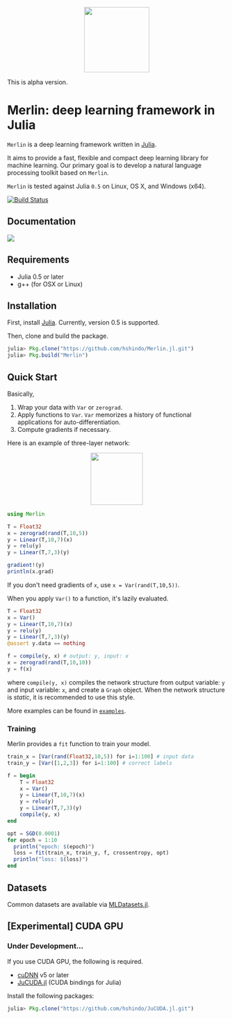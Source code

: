 <p align="center"><img src="https://github.com/hshindo/Merlin.jl/blob/master/Merlin.png" width="150"></p>

This is alpha version.

# Merlin: deep learning framework in Julia

`Merlin` is a deep learning framework written in [Julia](http://julialang.org/).

It aims to provide a fast, flexible and compact deep learning library for machine learning.
Our primary goal is to develop a natural language processing toolkit based on `Merlin`.

`Merlin` is tested against Julia `0.5` on Linux, OS X, and Windows (x64).

[![Build Status](https://travis-ci.org/hshindo/Merlin.jl.svg?branch=master)](https://travis-ci.org/hshindo/Merlin.jl)
<!--- [![Build status](https://ci.appveyor.com/api/projects/status/v2u1kyjy61ph0ihn/branch/master?svg=true)](https://ci.appveyor.com/project/hshindo/merlin-jl/branch/master) -->

## Documentation
[![](https://img.shields.io/badge/docs-latest-blue.svg)](http://hshindo.github.io/Merlin.jl/latest/)

## Requirements
- Julia 0.5 or later
- g++ (for OSX or Linux)

## Installation
First, install [Julia](http://julialang.org/). Currently, version 0.5 is supported.

Then, clone and build the package.
```julia
julia> Pkg.clone("https://github.com/hshindo/Merlin.jl.git")
julia> Pkg.build("Merlin")
```

## Quick Start
Basically,

1. Wrap your data with `Var` or `zerograd`.
2. Apply functions to `Var`. `Var` memorizes a history of functional applications for auto-differentiation.
3. Compute gradients if necessary.

Here is an example of three-layer network:

<p align="center"><img src="https://github.com/hshindo/Merlin.jl/blob/master/docs/src/assets/feedforward.png" width="120"></p>

```julia
using Merlin

T = Float32
x = zerograd(rand(T,10,5))
y = Linear(T,10,7)(x)
y = relu(y)
y = Linear(T,7,3)(y)

gradient!(y)
println(x.grad)
```
If you don't need gradients of `x`, use `x = Var(rand(T,10,5))`.

When you apply `Var()` to a function, it's lazily evaluated.
```julia
T = Float32
x = Var()
y = Linear(T,10,7)(x)
y = relu(y)
y = Linear(T,7,3)(y)
@assert y.data == nothing

f = compile(y, x) # output: y, input: x
x = zerograd(rand(T,10,10))
y = f(x)
```
where `compile(y, x)` compiles the network structure from output variable: `y` and input variable: `x`, and create a `Graph` object.
When the network structure is *static*, it is recommended to use this style.

More examples can be found in [`examples`](examples/).

<!---
### Example2: Recurrent Neural Network (RNN)
<p align="center"><img src="https://github.com/hshindo/Merlin.jl/blob/master/docs/src/assets/rnn.png" width="270"></p>

Dynamic network structures such as recurrent neural network (RNN) can be easily described with Julia's standard control-flow constructs (`for`, `if`, etc.).

```julia
using Merlin

T = Float32
f_h = @graph ... # function for hidden unit
f_y = @graph ... # function for output unit

h = Var(rand(T,50,1)) # initial hidden vector
xs = [constant(rand(T,50,1)) for i=1:10] # input data
ys = map(xs) do x
    c = concat(1, x, h) # concatanate x and h along the first dimension.
    h = f_h(c)
    f_y(h)
end
```
-->

### Training
Merlin provides a `fit` function to train your model.
```julia
train_x = [Var(rand(Float32,10,5)) for i=1:100] # input data
train_y = [Var([1,2,3]) for i=1:100] # correct labels

f = begin
    T = Float32
    x = Var()
    y = Linear(T,10,7)(x)
    y = relu(y)
    y = Linear(T,7,3)(y)
    compile(y, x)
end

opt = SGD(0.0001)
for epoch = 1:10
  println("epoch: $(epoch)")
  loss = fit(train_x, train_y, f, crossentropy, opt)
  println("loss: $(loss)")
end
```

## Datasets
Common datasets are available via [MLDatasets.jl](https://github.com/JuliaML/MLDatasets.jl).

## [Experimental] CUDA GPU
### Under Development...
If you use CUDA GPU, the following is required.
- [cuDNN](https://developer.nvidia.com/cudnn) v5 or later
- [JuCUDA.jl](https://github.com/hshindo/JuCUDA.jl.git) (CUDA bindings for Julia)

Install the following packages:
```julia
julia> Pkg.clone("https://github.com/hshindo/JuCUDA.jl.git")
```
